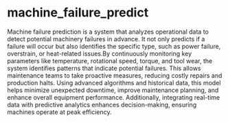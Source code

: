 # machine_failure_predict
Machine failure prediction is a system that analyzes operational data to detect potential machinery failures in advance. It not only predicts if a failure will occur but also identifies the specific type, such as power failure, overstrain, or heat-related issues.By continuously monitoring key parameters like temperature, rotational speed, torque, and tool wear, the system identifies patterns that indicate potential failures. This allows maintenance teams to take proactive measures, reducing costly repairs and production halts. Using advanced algorithms and historical data, this model helps minimize unexpected downtime, improve maintenance planning, and enhance overall equipment performance. Additionally, integrating real-time data with predictive analytics enhances decision-making, ensuring machines operate at peak efficiency.
